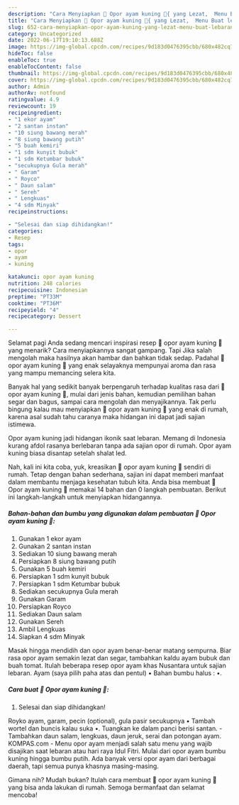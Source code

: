 ```yaml
---
description: "Cara Menyiapkan 🌺 Opor ayam kuning 🌺{ yang Lezat,  Menu Buat lebaran"
title: "Cara Menyiapkan 🌺 Opor ayam kuning 🌺{ yang Lezat,  Menu Buat lebaran"
slug: 652-cara-menyiapkan-opor-ayam-kuning-yang-lezat-menu-buat-lebaran
category: Uncategorized
date: 2022-06-17T19:10:13.688Z
image: https://img-global.cpcdn.com/recipes/9d183d0476395cbb/680x482cq70/opor-ayam-kuning-foto-resep-utama.jpg
hideToc: false
enableToc: true
enableTocContent: false
thumbnail: https://img-global.cpcdn.com/recipes/9d183d0476395cbb/680x482cq70/opor-ayam-kuning-foto-resep-utama.jpg
cover: https://img-global.cpcdn.com/recipes/9d183d0476395cbb/680x482cq70/opor-ayam-kuning-foto-resep-utama.jpg
author: Admin
authorAv: notfound
ratingvalue: 4.9
reviewcount: 19
recipeingredient:
- "1 ekor ayam"
- "2 santan instan"
- "10 siung bawang merah"
- "8 siung bawang putih"
- "5 buah kemiri"
- "1 sdm kunyit bubuk"
- "1 sdm Ketumbar bubuk"
- "secukupnya Gula merah"
- " Garam"
- " Royco"
- " Daun salam"
- " Sereh"
- " Lengkuas"
- "4 sdm Minyak"
recipeinstructions:

- "Selesai dan siap dihidangkan!"
categories:
- Resep
tags:
- opor
- ayam
- kuning

katakunci: opor ayam kuning 
nutrition: 248 calories
recipecuisine: Indonesian
preptime: "PT33M"
cooktime: "PT36M"
recipeyield: "4"
recipecategory: Dessert

---
```



Selamat pagi Anda sedang mencari inspirasi resep 🌺 opor ayam kuning 🌺 yang menarik? Cara menyiapkannya sangat gampang. Tapi Jika salah mengolah maka hasilnya akan hambar dan bahkan tidak sedap. Padahal 🌺 opor ayam kuning 🌺 yang enak selayaknya mempunyai aroma dan rasa yang mampu memancing selera kita.


Banyak hal yang sedikit banyak berpengaruh terhadap kualitas rasa dari 🌺 opor ayam kuning 🌺, mulai dari jenis bahan, kemudian pemilihan bahan segar dan bagus, sampai cara mengolah dan menyajikannya. Tak perlu bingung kalau mau menyiapkan 🌺 opor ayam kuning 🌺 yang enak di rumah, karena asal sudah tahu caranya maka hidangan ini dapat jadi sajian istimewa.

Opor ayam kuning jadi hidangan ikonik saat lebaran. Memang di Indonesia kurang afdol rasanya berlebaran tanpa ada sajian opor di rumah. Opor ayam kuning biasa disantap setelah shalat Ied.


Nah, kali ini kita coba, yuk, kreasikan 🌺 opor ayam kuning 🌺 sendiri di rumah. Tetap dengan bahan sederhana, sajian ini dapat memberi manfaat dalam membantu menjaga kesehatan tubuh kita. Anda bisa membuat 🌺 Opor ayam kuning 🌺 memakai 14 bahan dan 0 langkah pembuatan. Berikut ini langkah-langkah untuk menyiapkan hidangannya.

<!--inarticleads1-->

##### Bahan-bahan dan bumbu yang digunakan dalam pembuatan 🌺 Opor ayam kuning 🌺:

1. Gunakan 1 ekor ayam
1. Gunakan 2 santan instan
1. Sediakan 10 siung bawang merah
1. Persiapkan 8 siung bawang putih
1. Gunakan 5 buah kemiri
1. Persiapkan 1 sdm kunyit bubuk
1. Persiapkan 1 sdm Ketumbar bubuk
1. Sediakan secukupnya Gula merah
1. Gunakan  Garam
1. Persiapkan  Royco
1. Sediakan  Daun salam
1. Gunakan  Sereh
1. Ambil  Lengkuas
1. Siapkan 4 sdm Minyak


Masak hingga mendidih dan opor ayam benar-benar matang sempurna. Biar rasa opor ayam semakin lezat dan segar, tambahkan kaldu ayam bubuk dan buah tomat. Itulah beberapa resep opor ayam khas Nusantara untuk sajian lebaran. Ayam (saya pilih paha atas dan pentul) • Bahan bumbu halus : •. 

<!--inarticleads2-->

##### Cara buat 🌺 Opor ayam kuning 🌺:


1. Selesai dan siap dihidangkan!

Royko ayam, garam, pecin (optional), gula pasir secukupnya • Tambah wortel dan buncis kalau suka •. Tuangkan ke dalam panci berisi santan. - Tambahkan daun salam, lengkuas, daun jeruk, serai dan potongan ayam. KOMPAS.com - Menu opor ayam menjadi salah satu menu yang wajib disajikan saat lebaran atau hari raya Idul Fitri. Mulai dari opor ayam bumbu kuning hingga bumbu putih. Ada banyak versi opor ayam dari berbagai daerah, tapi semua punya khasnya masing-masing. 

Gimana nih? Mudah bukan? Itulah cara membuat 🌺 opor ayam kuning 🌺 yang bisa anda lakukan di rumah. Semoga bermanfaat dan selamat mencoba!

